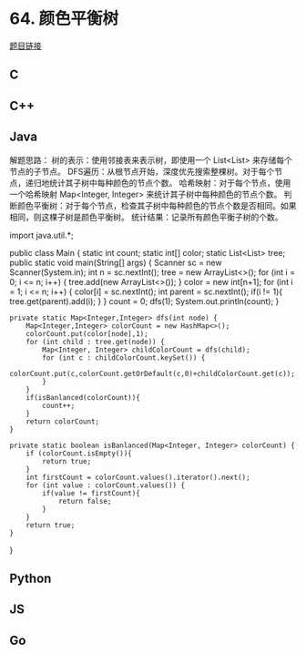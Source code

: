 # 64. 颜色平衡树

[题目链接](https://kamacoder.com/problempage.php?pid=1103)

## C

## C++

## Java
解题思路：
树的表示：使用邻接表来表示树，即使用一个 List<List<Integer>> 来存储每个节点的子节点。
DFS遍历：从根节点开始，深度优先搜索整棵树。对于每个节点，递归地统计其子树中每种颜色的节点个数。
哈希映射：对于每个节点，使用一个哈希映射 Map<Integer, Integer> 来统计其子树中每种颜色的节点个数。
判断颜色平衡树：对于每个节点，检查其子树中每种颜色的节点个数是否相同。如果相同，则这棵子树是颜色平衡树。
统计结果：记录所有颜色平衡子树的个数。

import java.util.*;

public class Main {
    static int count;
    static int[] color;
    static List<List<Integer>> tree;
    public static void main(String[] args) {
        Scanner sc = new Scanner(System.in);
        int n = sc.nextInt();
        tree = new ArrayList<>();
        for (int i = 0; i <= n; i++) {
            tree.add(new ArrayList<>());
        }
        color = new int[n+1];
        for (int i = 1; i <= n; i++) {
            color[i] = sc.nextInt();
            int parent = sc.nextInt();
            if(i != 1){
                tree.get(parent).add(i);
            }
        }
        count = 0;
        dfs(1);
        System.out.println(count);
    }

    private static Map<Integer,Integer> dfs(int node) {
        Map<Integer,Integer> colorCount = new HashMap<>();
        colorCount.put(color[node],1);
        for (int child : tree.get(node)) {
            Map<Integer, Integer> childColorCount = dfs(child);
            for (int c : childColorCount.keySet()) {
                colorCount.put(c,colorCount.getOrDefault(c,0)+childColorCount.get(c));
            }
        }
        if(isBanlanced(colorCount)){
            count++;
        }
        return colorCount;
    }

    private static boolean isBanlanced(Map<Integer, Integer> colorCount) {
        if (colorCount.isEmpty()){
            return true;
        }
        int firstCount = colorCount.values().iterator().next();
        for (int value : colorCount.values()) {
            if(value != firstCount){
                return false;
            }
        }
        return true;
    }
}

## Python

## JS

## Go
